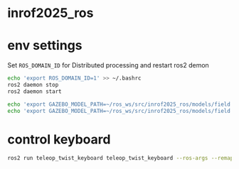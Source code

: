 # inrof2025_ros

# env settings
Set `ROS_DOMAIN_ID` for Distributed processing and restart ros2 demon
```bash
echo 'export ROS_DOMAIN_ID=1' >> ~/.bashrc
ros2 daemon stop
ros2 daemon start
```

```bash
echo 'export GAZEBO_MODEL_PATH=~/ros_ws/src/inrof2025_ros/models/field:$GAZEBO_MODEL_PATH' >> ~/.bashrc
echo 'export GAZEBO_MODEL_PATH=~/ros_ws/src/inrof2025_ros/models/field:$GAZEBO_MODEL_PATH' >> ~/.bashrc 
```

# control keyboard
```bash
ros2 run teleop_twist_keyboard teleop_twist_keyboard --ros-args --remap cmd_vel:=/cmd_vel
```